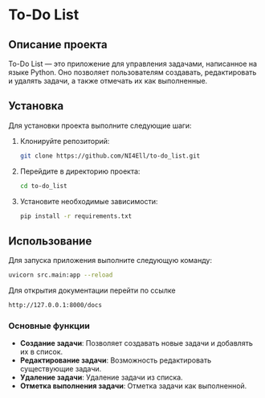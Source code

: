 # To-Do List

## Описание проекта
To-Do List — это приложение для управления задачами, написанное на языке Python. Оно позволяет пользователям создавать, редактировать и удалять задачи, а также отмечать их как выполненные.

## Установка
Для установки проекта выполните следующие шаги:

1. Клонируйте репозиторий:
    ```bash
    git clone https://github.com/NI4Ell/to-do_list.git
    ```

2. Перейдите в директорию проекта:
    ```bash
    cd to-do_list
    ```

3. Установите необходимые зависимости:
    ```bash
    pip install -r requirements.txt
    ```

## Использование
Для запуска приложения выполните следующую команду:

```bash
uvicorn src.main:app --reload
```
Для открытия документации перейти по ссылке
```bash
http://127.0.0.1:8000/docs
```

### Основные функции
- **Создание задачи**: Позволяет создавать новые задачи и добавлять их в список.
- **Редактирование задачи**: Возможность редактировать существующие задачи.
- **Удаление задачи**: Удаление задачи из списка.
- **Отметка выполнения задачи**: Отметка задачи как выполненной.
